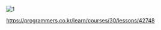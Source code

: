 ![1](https://user-images.githubusercontent.com/69049801/132117655-58539f9a-b27e-4c67-b7f9-f89016b996e0.PNG)

https://programmers.co.kr/learn/courses/30/lessons/42748
